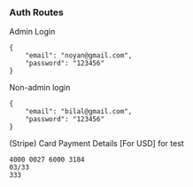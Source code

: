 ### Auth Routes

Admin Login

```
{
    "email": "noyan@gmail.com",
    "password": "123456"
}
```

Non-admin login

```
{
    "email": "bilal@gmail.com",
    "password": "123456"
}
```

(Stripe) Card Payment Details [For USD] for test

```
4000 0027 6000 3184
03/33
333
```
